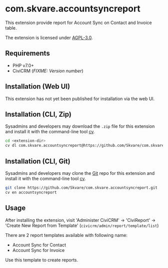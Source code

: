 # com.skvare.accountsyncreport

This extension provide report for Account Sync on Contact and Invoice table.


The extension is licensed under [AGPL-3.0](LICENSE.txt).

## Requirements

* PHP v7.0+
* CiviCRM (*FIXME: Version number*)

## Installation (Web UI)

This extension has not yet been published for installation via the web UI.

## Installation (CLI, Zip)

Sysadmins and developers may download the `.zip` file for this extension and
install it with the command-line tool [cv](https://github.com/civicrm/cv).

```bash
cd <extension-dir>
cv dl com.skvare.accountsyncreport@https://github.com/Skvare/com.skvare.accountsyncreport/archive/master.zip
```

## Installation (CLI, Git)

Sysadmins and developers may clone the [Git](https://en.wikipedia.org/wiki/Git) repo for this extension and
install it with the command-line tool [cv](https://github.com/civicrm/cv).

```bash
git clone https://github.com/Skvare/com.skvare.accountsyncreport.git
cv en accountsyncreport
```

## Usage

After installing the extension, visit 'Administer CiviCRM' -> 'CiviReport' -> 'Create New Report from Template'  (`civicrm/admin/report/template/list`)

There are 2 report templates available with following name: 
* Account Sync for Contact	
* Account Sync for Invoice

Use this template to create reports.